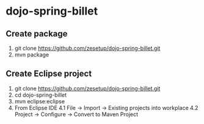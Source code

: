 # dojo-spring-billet

## Create package 

1. git clone https://github.com/zesetup/dojo-spring-billet.git
2. mvn package


## Create Eclipse project

1. git clone https://github.com/zesetup/dojo-spring-billet.git
2. cd dojo-spring-billet
3. mvn eclipse:eclipse
4. From Eclipse IDE
4.1 File -> Import -> Existing projects into workplace
4.2 Project -> Configure -> Convert to Maven Project
